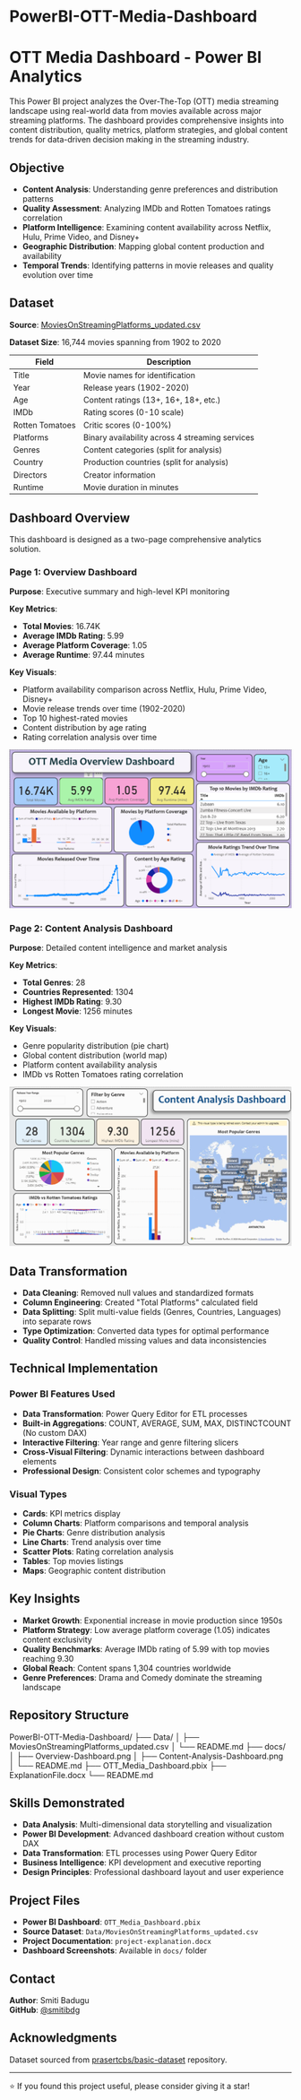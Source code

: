 # PowerBI-OTT-Media-Dashboard
# OTT Media Dashboard - Power BI Analytics

This Power BI project analyzes the Over-The-Top (OTT) media streaming landscape using real-world data from movies available across major streaming platforms. The dashboard provides comprehensive insights into content distribution, quality metrics, platform strategies, and global content trends for data-driven decision making in the streaming industry.

## Objective

- **Content Analysis**: Understanding genre preferences and distribution patterns
- **Quality Assessment**: Analyzing IMDb and Rotten Tomatoes ratings correlation  
- **Platform Intelligence**: Examining content availability across Netflix, Hulu, Prime Video, and Disney+
- **Geographic Distribution**: Mapping global content production and availability
- **Temporal Trends**: Identifying patterns in movie releases and quality evolution over time

## Dataset

**Source**: [MoviesOnStreamingPlatforms_updated.csv](https://github.com/prasertcbs/basic-dataset/blob/master/MoviesOnStreamingPlatforms_updated.csv)

**Dataset Size**: 16,744 movies spanning from 1902 to 2020

| Field | Description |
|-------|-------------|
| Title | Movie names for identification |
| Year | Release years (1902-2020) |
| Age | Content ratings (13+, 16+, 18+, etc.) |
| IMDb | Rating scores (0-10 scale) |
| Rotten Tomatoes | Critic scores (0-100%) |
| Platforms | Binary availability across 4 streaming services |
| Genres | Content categories (split for analysis) |
| Country | Production countries (split for analysis) |
| Directors | Creator information |
| Runtime | Movie duration in minutes |

## Dashboard Overview

This dashboard is designed as a two-page comprehensive analytics solution.

### Page 1: Overview Dashboard

**Purpose**: Executive summary and high-level KPI monitoring

**Key Metrics**:
- **Total Movies**: 16.74K
- **Average IMDb Rating**: 5.99
- **Average Platform Coverage**: 1.05
- **Average Runtime**: 97.44 minutes

**Key Visuals**:
- Platform availability comparison across Netflix, Hulu, Prime Video, Disney+
- Movie release trends over time (1902-2020)
- Top 10 highest-rated movies
- Content distribution by age rating
- Rating correlation analysis over time

![Overview Dashboard](docs/Overview-Dashboard.png)

### Page 2: Content Analysis Dashboard

**Purpose**: Detailed content intelligence and market analysis

**Key Metrics**:
- **Total Genres**: 28
- **Countries Represented**: 1304
- **Highest IMDb Rating**: 9.30
- **Longest Movie**: 1256 minutes

**Key Visuals**:
- Genre popularity distribution (pie chart)
- Global content distribution (world map)
- Platform content availability analysis
- IMDb vs Rotten Tomatoes rating correlation

![Content Analysis Dashboard](docs/Content-Analysis-Dashboard.png)

## Data Transformation

- **Data Cleaning**: Removed null values and standardized formats
- **Column Engineering**: Created "Total Platforms" calculated field
- **Data Splitting**: Split multi-value fields (Genres, Countries, Languages) into separate rows
- **Type Optimization**: Converted data types for optimal performance
- **Quality Control**: Handled missing values and data inconsistencies

## Technical Implementation

### Power BI Features Used
- **Data Transformation**: Power Query Editor for ETL processes
- **Built-in Aggregations**: COUNT, AVERAGE, SUM, MAX, DISTINCTCOUNT (No custom DAX)
- **Interactive Filtering**: Year range and genre filtering slicers
- **Cross-Visual Filtering**: Dynamic interactions between dashboard elements
- **Professional Design**: Consistent color schemes and typography

### Visual Types
- **Cards**: KPI metrics display
- **Column Charts**: Platform comparisons and temporal analysis
- **Pie Charts**: Genre distribution analysis
- **Line Charts**: Trend analysis over time
- **Scatter Plots**: Rating correlation analysis
- **Tables**: Top movies listings
- **Maps**: Geographic content distribution

## Key Insights

- **Market Growth**: Exponential increase in movie production since 1950s
- **Platform Strategy**: Low average platform coverage (1.05) indicates content exclusivity
- **Quality Benchmarks**: Average IMDb rating of 5.99 with top movies reaching 9.30
- **Global Reach**: Content spans 1,304 countries worldwide
- **Genre Preferences**: Drama and Comedy dominate the streaming landscape

## Repository Structure

PowerBI-OTT-Media-Dashboard/
├── Data/
│   ├── MoviesOnStreamingPlatforms_updated.csv
│   └── README.md
├── docs/
│   ├── Overview-Dashboard.png
│   ├── Content-Analysis-Dashboard.png  
│   └── README.md
├── OTT_Media_Dashboard.pbix
├── ExplanationFile.docx
└── README.md


## Skills Demonstrated

- **Data Analysis**: Multi-dimensional data storytelling and visualization
- **Power BI Development**: Advanced dashboard creation without custom DAX
- **Data Transformation**: ETL processes using Power Query Editor
- **Business Intelligence**: KPI development and executive reporting
- **Design Principles**: Professional dashboard layout and user experience

## Project Files

- **Power BI Dashboard**: `OTT_Media_Dashboard.pbix`
- **Source Dataset**: `Data/MoviesOnStreamingPlatforms_updated.csv`
- **Project Documentation**: `project-explanation.docx`
- **Dashboard Screenshots**: Available in `docs/` folder

## Contact

**Author**: Smiti Badugu  
**GitHub**: [@smitibdg](https://github.com/smitibdg)

## Acknowledgments

Dataset sourced from [prasertcbs/basic-dataset](https://github.com/prasertcbs/basic-dataset) repository.

---

⭐ If you found this project useful, please consider giving it a star!

